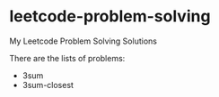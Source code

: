 # leetcode-problem-solving
My Leetcode Problem Solving Solutions

There are the lists of problems:
- 3sum
- 3sum-closest
